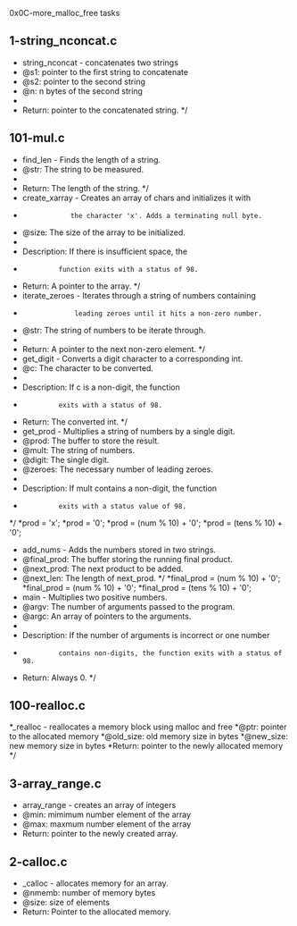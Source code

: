 0x0C-more_malloc_free tasks
## 1-string_nconcat.c
* string_nconcat - concatenates two strings
* @s1: pointer to the first string to concatenate
* @s2: pointer to the second string
* @n: n bytes of the second string
*
* Return: pointer to the concatenated string.
*/
## 101-mul.c
* find_len - Finds the length of a string.
* @str: The string to be measured.
*
* Return: The length of the string.
*/
* create_xarray - Creates an array of chars and initializes it with
*                 the character 'x'. Adds a terminating null byte.
* @size: The size of the array to be initialized.
*
* Description: If there is insufficient space, the
*              function exits with a status of 98.
* Return: A pointer to the array.
*/
* iterate_zeroes - Iterates through a string of numbers containing
*                  leading zeroes until it hits a non-zero number.
* @str: The string of numbers to be iterate through.
*
* Return: A pointer to the next non-zero element.
*/
* get_digit - Converts a digit character to a corresponding int.
* @c: The character to be converted.
*
* Description: If c is a non-digit, the function
*              exits with a status of 98.
* Return: The converted int.
*/
* get_prod - Multiplies a string of numbers by a single digit.
* @prod: The buffer to store the result.
* @mult: The string of numbers.
* @digit: The single digit.
* @zeroes: The necessary number of leading zeroes.
*
* Description: If mult contains a non-digit, the function
*              exits with a status value of 98.
*/
*prod = 'x';
*prod = '0';
*prod = (num % 10) + '0';
*prod = (tens % 10) + '0';
* add_nums - Adds the numbers stored in two strings.
* @final_prod: The buffer storing the running final product.
* @next_prod: The next product to be added.
* @next_len: The length of next_prod.
*/
*final_prod = (num % 10) + '0';
*final_prod = (num % 10) + '0';
*final_prod = (tens % 10) + '0';
* main - Multiplies two positive numbers.
* @argv: The number of arguments passed to the program.
* @argc: An array of pointers to the arguments.
*
* Description: If the number of arguments is incorrect or one number
*              contains non-digits, the function exits with a status of 98.
* Return: Always 0.
*/
## 100-realloc.c
*_realloc - reallocates a memory block using malloc and free
*@ptr: pointer to the allocated memory
*@old_size: old memory size in bytes
*@new_size: new memory size in bytes
*Return: pointer to the newly allocated memory
*/
## 3-array_range.c
* array_range - creates an array of integers
* @min: mimimum number element of the array
* @max: maxmum number element of the array
* Return: pointer to the newly created array.
## 2-calloc.c
* _calloc - allocates memory for an array.
* @nmemb: number of memory bytes
* @size: size of elements
* Return: Pointer to the allocated memory.

